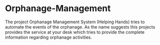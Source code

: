 # Orphanage-Management
The project Orphanage Management System (Helping Hands) tries to automate the events of the orphanage. As the name suggests this projects provides the service at your desk which tries to provide the complete information regarding orphanage activities. 
